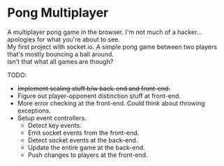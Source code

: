 # Pong Multiplayer
A multiplayer pong game in the browser. I'm not much of a hacker... apologies for what you're about to see.      
My first project with socket.io. A simple pong game between two players that's mostly bouncing a ball around.   
Isn't that what all games are though? 

TODO:  
<ul>
  <li><strike>Implement scaling stuff b/w back-end and front-end.</strike></li>
  <li>Figure out player-opponent distinction stuff at front-end.</li>
  <li>More error checking at the front-end. Could think about throwing exceptions.</li>
  <li>Setup event controllers.
    <ul> 
    <li>Detect key events. </li> 
    <li>Emit socket events from the front-end.</li>
    <li>Detect socket events at the back-end.</li>
    <li>Update the entire game at the back-end.</li>
    <li>Push changes to players at the front-end.</li>
    </ul>
  </li>
<ul>
